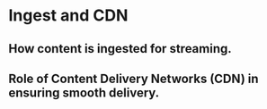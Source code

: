 # Ingest and CDN

## How content is ingested for streaming.

## Role of Content Delivery Networks (CDN) in ensuring smooth delivery.
